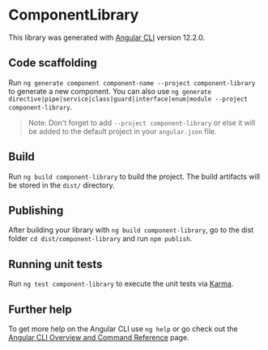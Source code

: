 # ComponentLibrary

This library was generated with [Angular CLI](https://github.com/angular/angular-cli) version 12.2.0.

## Code scaffolding

Run `ng generate component component-name --project component-library` to generate a new component. You can also use `ng generate directive|pipe|service|class|guard|interface|enum|module --project component-library`.
> Note: Don't forget to add `--project component-library` or else it will be added to the default project in your `angular.json` file. 

## Build

Run `ng build component-library` to build the project. The build artifacts will be stored in the `dist/` directory.

## Publishing

After building your library with `ng build component-library`, go to the dist folder `cd dist/component-library` and run `npm publish`.

## Running unit tests

Run `ng test component-library` to execute the unit tests via [Karma](https://karma-runner.github.io).

## Further help

To get more help on the Angular CLI use `ng help` or go check out the [Angular CLI Overview and Command Reference](https://angular.io/cli) page.
